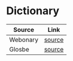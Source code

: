 # Dictionary

| Source                | Link                     |
|----------------------|----------------------------|
| Webonary | [source](https://www.webonary.org/rungus/browse/browse-english-vernacular/?letter=a&key=en) |
| Glosbe | [source](https://glosbe.com/en/drg)
